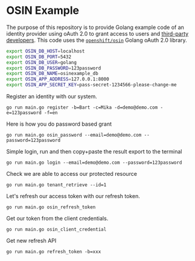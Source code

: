 # OSIN Example
The purpose of this repository is to provide Golang example code of an identity provider using oAuth 2.0 to grant access to users and [third-party developers](https://github.com/bartmika/osin-thirdparty-example). This code uses the [`openshift/osin`](https://github.com/openshift/osin) Golang oAuth 2.0 library.


```bash
export OSIN_DB_HOST=localhost
export OSIN_DB_PORT=5432
export OSIN_DB_USER=golang
export OSIN_DB_PASSWORD=123password
export OSIN_DB_NAME=osinexample_db
export OSIN_APP_ADDRESS=127.0.0.1:8000
export OSIN_APP_SECRET_KEY=pass-secret-1234566-please-change-me
```

Register an identity with our system.
```
go run main.go register -b=Bart -c=Mika -d=demo@demo.com -e=123password -f=en
```

Here is how you do password based grant
```
go run main.go osin_password --email=demo@demo.com --password=123password
```


Simple login, run and then copy+paste the result export to the terminal

```
go run main.go login --email=demo@demo.com --password=123password
```

Check we are able to access our protected resource

```
go run main.go tenant_retrieve --id=1
```

Let's refresh our access token with our refresh token.

```
go run main.go osin_refresh_token
```

Get our token from the client credentials.

```
go run main.go osin_client_credential
```

Get new refresh API

```
go run main.go refresh_token -b=xxx
```
